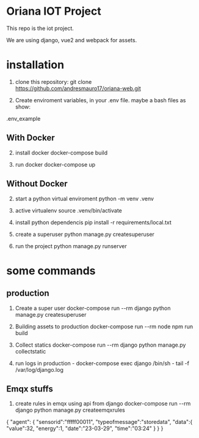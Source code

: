 # Oriana IOT Project

This repo is the iot project. 

We are using django, vue2 and webpack for assets.


# installation 

1.  clone this repository:
        git clone https://github.com/andresmauro17/oriana-web.git

2.  Create enviroment variables, in your .env file. maybe a bash files as show:

.env_example
       

## With Docker
2.  install docker
        docker-compose build

3.  run docker
        docker-compose up


## Without Docker

2.  start a python virtual enviroment
        python -m venv .venv

3.  active virtualenv 
        source .venv/bin/activate

4.  install python dependencis
        pip install -r requirements/local.txt

5. create a superuser
        python manage.py createsuperuser

6. run the project
        python manage.py runserver

# some commands 

## production
1. Create a super user
        docker-compose run --rm django python manage.py createsuperuser

2. Building assets to production
        docker-compose run --rm node npm run build

3. Collect statics 
        docker-compose run --rm django python manage.py collectstatic

4. run logs in production
        - docker-compose exec django /bin/sh
        - tail -f /var/log/django.log

## Emqx stuffs
1. create rules in emqx using api from django
        docker-compose run --rm django python manage.py createemqxrules

{
  "agent": {
    "sensorid":"fffff00011",
    "typeofmessage":"storedata",
    "data":{
      "value":32,
      "energy":1,
      "date":"23-03-29",
      "time":"03:24"
    }
  }
}